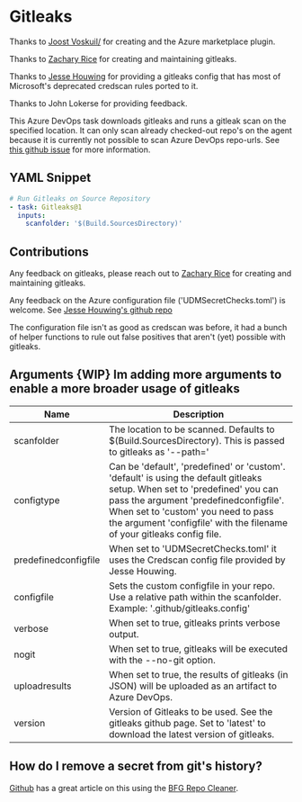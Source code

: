 # Gitleaks

Thanks to [Joost Voskuil/](https://github.com/JoostVoskuil/azure-devops-gitleaks) for creating and the Azure marketplace plugin.

Thanks to [Zachary Rice](https://github.com/zricethezav) for creating and maintaining gitleaks.

Thanks to [Jesse Houwing](https://github.com/jessehouwing) for providing a gitleaks config that has most of Microsoft's deprecated credscan rules ported to it.

Thanks to John Lokerse for providing feedback.

This Azure DevOps task downloads gitleaks and runs a gitleak scan on the specified location. It can only scan already checked-out repo's on the agent because it is currently not possible to scan Azure DevOps repo-urls. See [this github issue](https://github.com/zricethezav/gitleaks/issues/440) for more information.

## YAML Snippet

```yaml
# Run Gitleaks on Source Repository
- task: Gitleaks@1
  inputs:
    scanfolder: '$(Build.SourcesDirectory)'
```

## Contributions

Any feedback on gitleaks, please reach out to [Zachary Rice](https://github.com/zricethezav) for creating and maintaining gitleaks.

Any feedback on the Azure configuration file ('UDMSecretChecks.toml') is welcome.
See [Jesse Houwing's github repo](https://github.com/jessehouwing/gitleaks-azure)

The configuration file isn't as good as credscan was before, it had a bunch of helper functions to rule out false positives that aren't (yet) possible with gitleaks.

## Arguments {WIP} Im adding more arguments to enable a more broader usage of gitleaks

| Name | Description |
|-|-|
| scanfolder | The location to be scanned. Defaults to $(Build.SourcesDirectory). This is passed to gitleaks as '--path=' |
| configtype | Can be 'default', 'predefined' or 'custom'. 'default' is using the default gitleaks setup. When set to 'predefined' you can pass the argument 'predefinedconfigfile'. When set to 'custom' you need to pass the argument 'configfile' with the filename of your gitleaks config file. |
| predefinedconfigfile | When set to 'UDMSecretChecks.toml' it uses the Credscan config file provided by Jesse Houwing. |
| configfile | Sets the custom configfile in your repo. Use a relative path within the scanfolder. Example: '.github/gitleaks.config' |
| verbose | When set to true, gitleaks prints verbose output. |
| nogit |  When set to true, gitleaks will be executed with the --no-git option. |
| uploadresults | When set to true, the results of gitleaks (in JSON) will be uploaded as an artifact to Azure DevOps. |
| version | Version of Gitleaks to be used. See the gitleaks github page. Set to 'latest' to download the latest version of gitleaks. |

## How do I remove a secret from git's history?

[Github](https://docs.github.com/en/github/authenticating-to-github/removing-sensitive-data-from-a-repository) has a great article on this using the [BFG Repo Cleaner](https://rtyley.github.io/bfg-repo-cleaner/).
